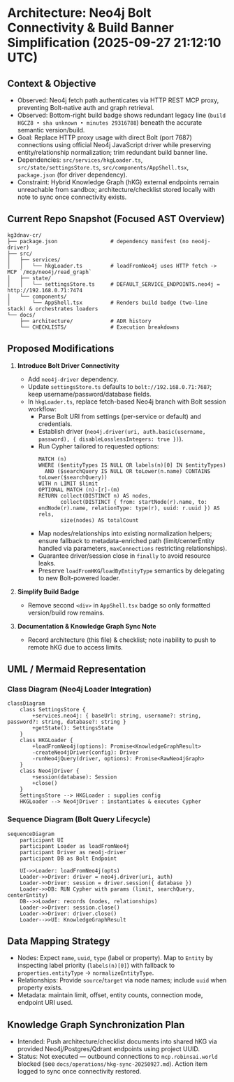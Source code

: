# Architecture: Neo4j Bolt Connectivity & Build Banner Simplification (2025-09-27 21:12:10 UTC)

## Context & Objective
- Observed: Neo4j fetch path authenticates via HTTP REST MCP proxy, preventing Bolt-native auth and graph retrieval.
- Observed: Bottom-right build badge shows redundant legacy line (`build HGCZ8 • sha unknown • minutes 29316788`) beneath the accurate semantic version/build.
- Goal: Replace HTTP proxy usage with direct Bolt (port 7687) connections using official Neo4j JavaScript driver while preserving entity/relationship normalization; trim redundant build banner line.
- Dependencies: `src/services/hkgLoader.ts`, `src/state/settingsStore.ts`, `src/components/AppShell.tsx`, `package.json` (for driver dependency).
- Constraint: Hybrid Knowledge Graph (hKG) external endpoints remain unreachable from sandbox; architecture/checklist stored locally with note to sync once connectivity exists.

## Current Repo Snapshot (Focused AST Overview)
```text
kg3dnav-cr/
├── package.json                 # dependency manifest (no neo4j-driver)
├── src/
│   ├── services/
│   │   └── hkgLoader.ts         # loadFromNeo4j uses HTTP fetch -> MCP `/mcp/neo4j/read_graph`
│   ├── state/
│   │   └── settingsStore.ts     # DEFAULT_SERVICE_ENDPOINTS.neo4j = http://192.168.0.71:7474
│   └── components/
│       └── AppShell.tsx         # Renders build badge (two-line stack) & orchestrates loaders
└── docs/
    ├── architecture/            # ADR history
    └── CHECKLISTS/              # Execution breakdowns
```

## Proposed Modifications
1. **Introduce Bolt Driver Connectivity**
   - Add `neo4j-driver` dependency.
   - Update `settingsStore.ts` defaults to `bolt://192.168.0.71:7687`; keep username/password/database fields.
   - In `hkgLoader.ts`, replace fetch-based Neo4j branch with Bolt session workflow:
     - Parse Bolt URI from settings (per-service or default) and credentials.
     - Establish driver (`neo4j.driver(uri, auth.basic(username, password), { disableLosslessIntegers: true })`).
     - Run Cypher tailored to requested options:
       ```
       MATCH (n)
       WHERE ($entityTypes IS NULL OR labels(n)[0] IN $entityTypes)
         AND ($searchQuery IS NULL OR toLower(n.name) CONTAINS toLower($searchQuery))
       WITH n LIMIT $limit
       OPTIONAL MATCH (n)-[r]-(m)
       RETURN collect(DISTINCT n) AS nodes,
              collect(DISTINCT { from: startNode(r).name, to: endNode(r).name, relationType: type(r), uuid: r.uuid }) AS rels,
              size(nodes) AS totalCount
       ```
     - Map nodes/relationships into existing normalization helpers; ensure fallback to metadata-enriched path (limit/centerEntity handled via parameters, `maxConnections` restricting relationships).
     - Guarantee driver/session close in `finally` to avoid resource leaks.
     - Preserve `loadFromHKG`/`loadByEntityType` semantics by delegating to new Bolt-powered loader.

2. **Simplify Build Badge**
   - Remove second `<div>` in `AppShell.tsx` badge so only formatted version/build row remains.

3. **Documentation & Knowledge Graph Sync Note**
   - Record architecture (this file) & checklist; note inability to push to remote hKG due to access limits.

## UML / Mermaid Representation

### Class Diagram (Neo4j Loader Integration)
```mermaid
classDiagram
    class SettingsStore {
        +services.neo4j: { baseUrl: string, username?: string, password?: string, database?: string }
        +getState(): SettingsState
    }
    class HKGLoader {
        +loadFromNeo4j(options): Promise<KnowledgeGraphResult>
        -createNeo4jDriver(config): Driver
        -runNeo4jQuery(driver, options): Promise<RawNeo4jGraph>
    }
    class Neo4jDriver {
        +session(database): Session
        +close()
    }
    SettingsStore --> HKGLoader : supplies config
    HKGLoader --> Neo4jDriver : instantiates & executes Cypher
```

### Sequence Diagram (Bolt Query Lifecycle)
```mermaid
sequenceDiagram
    participant UI
    participant Loader as loadFromNeo4j
    participant Driver as neo4j-driver
    participant DB as Bolt Endpoint

    UI->>Loader: loadFromNeo4j(opts)
    Loader->>Driver: driver = neo4j.driver(uri, auth)
    Loader->>Driver: session = driver.session({ database })
    Loader->>DB: RUN Cypher with params (limit, searchQuery, centerEntity)
    DB-->>Loader: records (nodes, relationships)
    Loader->>Driver: session.close()
    Loader->>Driver: driver.close()
    Loader-->>UI: KnowledgeGraphResult
```

## Data Mapping Strategy
- Nodes: Expect `name`, `uuid`, `type` (label or property). Map to `Entity` by inspecting label priority (`labels(n)[0]`) with fallback to `properties.entityType` → `normalizeEntityType`.
- Relationships: Provide `source`/`target` via node names; include `uuid` when property exists.
- Metadata: maintain limit, offset, entity counts, connection mode, endpoint URI used.

## Knowledge Graph Synchronization Plan
- Intended: Push architecture/checklist documents into shared hKG via provided Neo4j/Postgres/Qdrant endpoints using project UUID.
- Status: Not executed — outbound connections to `mcp.robinsai.world` blocked (see `docs/operations/hkg-sync-20250927.md`). Action item logged to sync once connectivity restored.

